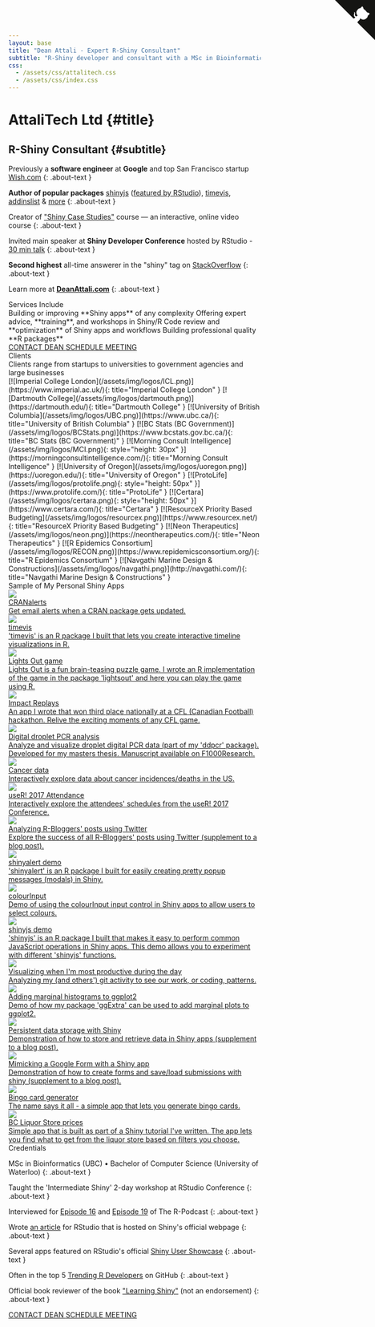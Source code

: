 ```yaml
---
layout: base
title: "Dean Attali - Expert R-Shiny Consultant"
subtitle: "R-Shiny developer and consultant with a MSc in Bioinformatics and a Bachelor of Computer Science. Previously a software engineer at Google, IBM, and Wish.com."
css:
  - /assets/css/attalitech.css
  - /assets/css/index.css
---
```


<a href="https://github.com/daattali/shiny-server" class="github-corner" aria-label="View source on Github"><svg width="80" height="80" viewBox="0 0 250 250" style="fill:#151513; color:#fff; position: absolute; top: 0; border: 0; right: 0;" aria-hidden="true"><path d="M0,0 L115,115 L130,115 L142,142 L250,250 L250,0 Z"></path><path d="M128.3,109.0 C113.8,99.7 119.0,89.6 119.0,89.6 C122.0,82.7 120.5,78.6 120.5,78.6 C119.2,72.0 123.4,76.3 123.4,76.3 C127.3,80.9 125.5,87.3 125.5,87.3 C122.9,97.6 130.6,101.9 134.4,103.2" fill="currentColor" style="transform-origin: 130px 106px;" class="octo-arm"></path><path d="M115.0,115.0 C114.9,115.1 118.7,116.5 119.8,115.4 L133.7,101.6 C136.9,99.2 139.9,98.4 142.2,98.6 C133.8,88.0 127.5,74.4 143.8,58.0 C148.5,53.4 154.0,51.2 159.7,51.0 C160.3,49.4 163.2,43.6 171.4,40.1 C171.4,40.1 176.1,42.5 178.8,56.2 C183.1,58.6 187.2,61.8 190.9,65.4 C194.5,69.0 197.7,73.2 200.1,77.6 C213.8,80.2 216.3,84.9 216.3,84.9 C212.7,93.1 206.9,96.0 205.4,96.6 C205.1,102.4 203.0,107.8 198.3,112.5 C181.9,128.9 168.3,122.5 157.7,114.1 C157.9,116.9 156.7,120.9 152.7,124.9 L141.0,136.5 C139.8,137.7 141.6,141.9 141.8,141.8 Z" fill="currentColor" class="octo-body"></path></svg></a><style>.github-corner:hover .octo-arm{animation:octocat-wave 560ms ease-in-out}@keyframes octocat-wave{0%,100%{transform:rotate(0)}20%,60%{transform:rotate(-25deg)}40%,80%{transform:rotate(10deg)}}@media (max-width:500px){.github-corner:hover .octo-arm{animation:none}.github-corner .octo-arm{animation:octocat-wave 560ms ease-in-out}}</style>

<div id="header" markdown="1">

# AttaliTech Ltd {#title}

## R-Shiny Consultant {#subtitle}

<div id="aboutme-section" markdown="1">

<span class="fas fa-briefcase about-icon fa-fw" aria-hidden="true"></span>
Previously a **software engineer** at **Google** and top San Francisco startup [Wish.com](https://www.wish.com/)
{: .about-text }

<span class="fas fa-code about-icon fa-fw" aria-hidden="true"></span>
**Author of popular packages** [shinyjs](https://deanattali.com/shinyjs) ([featured by RStudio](https://shiny.rstudio.com/articles)), [timevis](https://github.com/daattali/timevis), [addinslist](https://github.com/daattali/addinslist) & [more](https://deanattali.com/projects/#r-packages)
{: .about-text }

<span class="fas fa-users about-icon fa-fw" aria-hidden="true"></span>
Creator of ["Shiny Case Studies"](https://www.datacamp.com/courses/building-web-applications-in-r-with-shiny-case-studies) course — an interactive, online video course
{: .about-text }

<span class="fas fa-microphone about-icon fa-fw" aria-hidden="true"></span>
Invited main speaker at **Shiny Developer Conference** hosted by RStudio - [30 min talk](https://resources.rstudio.com/shiny-developer-conference/shinydevcon-shinyjs-deanattali-1080p)
{: .about-text }

<span class="fas fa-trophy about-icon fa-fw" aria-hidden="true"></span>
**Second highest** all-time answerer in the "shiny" tag on [StackOverflow](https://stackoverflow.com/tags/shiny/topusers)
{: .about-text }
			
<span class="fas fa-info about-icon fa-fw" aria-hidden="true"></span>
Learn more at **[DeanAttali.com](https://deanattali.com/)**
{: .about-text }
			
</div>
</div>

<div id="main-sections">

<div id="services-out" class="page-section">
  <div id="services">
	<div class="section-title">Services Include</div>
	<div id="services-list">
	  <span class="service" markdown="1">Building or improving **Shiny apps** of any complexity</span>
	  <span class="service" markdown="1">Offering expert advice, **training**, and workshops in Shiny/R</span>
	  <span class="service" markdown="1">Code review and **optimization** of Shiny apps and workflows</span>
	  <span class="service" markdown="1">Building professional quality **R packages**</span>
	</div>
	<a href="https://deanattali.com/contact" class="contact-me-btn actionbtn">
	  <span class="far fa-envelope" aria-hidden="true"></span>
	  CONTACT DEAN
	</a>
	<a href="https://calendly.com/attalitech/meeting" class="schedule-btn actionbtn">
	  <span class="far fa-calendar-check" aria-hidden="true"></span>
	  SCHEDULE MEETING
	</a>
  </div>
</div>



<div id="clients-out" class="page-section">
  <div id="clients">
    <div class="section-title">Clients</div>
    <div id="clients-subtitle">Clients range from startups to universities to government agencies and large businesses</div>
    <div id="client-logos" markdown="1">
[![Imperial College London](/assets/img/logos/ICL.png)](https://www.imperial.ac.uk/){: title="Imperial College London" }
[![Dartmouth College](/assets/img/logos/dartmouth.png)](https://dartmouth.edu/){: title="Dartmouth College" }
[![University of British Columbia](/assets/img/logos/UBC.png)](https://www.ubc.ca/){: title="University of British Columbia" }
[![BC Stats (BC Government)](/assets/img/logos/BCStats.png)](https://www.bcstats.gov.bc.ca/){: title="BC Stats (BC Government)" }
[![Morning Consult Intelligence](/assets/img/logos/MCI.png){: style="height: 30px" }](https://morningconsultintelligence.com/){: title="Morning Consult Intelligence" }
[![University of Oregon](/assets/img/logos/uoregon.png)](https://uoregon.edu/){: title="University of Oregon" }
[![ProtoLife](/assets/img/logos/protolife.png){: style="height: 50px" }](https://www.protolife.com/){: title="ProtoLife" }
[![Certara](/assets/img/logos/certara.png){: style="height: 50px" }](https://www.certara.com/){: title="Certara" }
[![ResourceX Priority Based Budgeting](/assets/img/logos/resourcex.png)](https://www.resourcex.net/){: title="ResourceX Priority Based Budgeting" }
[![Neon Therapeutics](/assets/img/logos/neon.png)](https://neontherapeutics.com/){: title="Neon Therapeutics" }
[![R Epidemics Consortium](/assets/img/logos/RECON.png)](https://www.repidemicsconsortium.org/){: title="R Epidemics Consortium" }
[![Navgathi Marine Design & Constructions](/assets/img/logos/navgathi.png)](http://navgathi.com/){: title="Navgathi Marine Design & Constructions" }
</div>
  </div>
</div>


<div id="portfolio-out" class="page-section">
  <div id="portfolio">
    <div class="section-title">
      Sample of My Personal Shiny Apps
    </div>
    <div id="shinyapps-big" data-columns>
      <div class="shinyapp">
        <a class="applink" href="https://cranalerts.com/">
          <img class="appimg" src="https://cranalerts.com/screenshot.PNG" />
          <div class="apptitle">
            CRANalerts
          </div>
          <div class="appdesc">
            Get email alerts when a CRAN package gets updated.
          </div>
        </a>
      </div>
      <div class="shinyapp">
        <a class="applink" href="https://daattali.com/shiny/timevis-demo/">
          <img class="appimg" src="/assets/img/timevis-demo.png" />
          <div class="apptitle">
            timevis
          </div>
          <div class="appdesc">
            'timevis' is an R package I built that lets you create interactive timeline visualizations in R.
          </div>
        </a>
      </div>
      <div class="shinyapp">
        <a class="applink" href="https://daattali.com/shiny/lightsout/">
          <img class="appimg" src="/assets/img/lightsout.png" />
          <div class="apptitle">
            Lights Out game
          </div>
          <div class="appdesc">
            Lights Out is a fun brain-teasing puzzle game. I wrote an R implementation of the game in the package 'lightsout' and here you can play the game using R.
          </div>
        </a>
      </div>
      <div class="shinyapp">
        <a class="applink" href="https://daattali.com/shiny/cfl/">
          <img class="appimg" src="/assets/img/cfl.png" />
          <div class="apptitle">
            Impact Replays
          </div>
          <div class="appdesc">
            An app I wrote that won third place nationally at a CFL (Canadian Football) hackathon. Relive the exciting moments of any CFL game.
          </div>
        </a>
      </div>
      <div class="shinyapp">
        <a class="applink" href="https://daattali.com/shiny/ddpcr/">
          <img class="appimg" src="/assets/img/ddpcr.png" />
          <div class="apptitle">
            Digital droplet PCR analysis
          </div>
          <div class="appdesc">
            Analyze and visualize droplet digital PCR data (part of my 'ddpcr' package). Developed for my masters thesis. Manuscript available on F1000Research.
          </div>
        </a>
      </div>
      <div class="shinyapp">
        <a class="applink" href="https://daattali.com/shiny/cancer-data/">
          <img class="appimg" src="/assets/img/cancer.png" />
          <div class="apptitle">
            Cancer data
          </div>
          <div class="appdesc">
            Interactively explore data about cancer incidences/deaths in the US.
          </div>
        </a>
      </div>
      <div class="shinyapp">
        <a class="applink" href="https://daattali.com/shiny/user2017/">
          <img class="appimg" src="/assets/img/user2017.png" />
          <div class="apptitle">
            useR! 2017 Attendance
          </div>
          <div class="appdesc">
            Interactively explore the attendees' schedules from the useR! 2017 Conference.
          </div>
        </a>
      </div>
      <div class="shinyapp">
        <a class="applink" href="https://daattali.com/shiny/rbloggers-twitter/">
          <img class="appimg" src="/assets/img/rbloggers.png" />
          <div class="apptitle">
            Analyzing R-Bloggers' posts using Twitter
          </div>
          <div class="appdesc">
            Explore the success of all R-Bloggers' posts using Twitter (supplement to a blog post).
          </div>
        </a>
      </div>
      <div class="shinyapp">
        <a class="applink" href="https://daattali.com/shiny/shinyalert-demo/">
          <img class="appimg" src="/assets/img/shinyalert.png" />
          <div class="apptitle">
            shinyalert demo
          </div>
          <div class="appdesc">
            'shinyalert' is an R package I built for easily creating pretty popup messages (modals) in Shiny.
          </div>
        </a>
      </div>
      <div class="shinyapp">
        <a class="applink" href="https://daattali.com/shiny/colourInput/">
          <img class="appimg" src="/assets/img/colourinput.png" />
          <div class="apptitle">
            colourInput
          </div>
          <div class="appdesc">
            Demo of using the colourInput input control in Shiny apps to allow users to select colours.
          </div>
        </a>
      </div>
      <div class="shinyapp">
        <a class="applink" href="https://daattali.com/shiny/shinyjs-demo/">
          <img class="appimg" src="/assets/img/shinyjs.png" />
          <div class="apptitle">
            shinyjs demo
          </div>
          <div class="appdesc">
            'shinyjs' is an R package I built that makes it easy to perform common JavaScript operations in Shiny apps. This demo allows you to experiment with different 'shinyjs' functions.
          </div>
        </a>
      </div>
      <div class="shinyapp">
        <a class="applink" href="https://daattali.com/shiny/visualize-git-commits-time/">
          <img class="appimg" src="/assets/img/visualize-git-commits.png" />
          <div class="apptitle">
            Visualizing when I'm most productive during the day
          </div>
          <div class="appdesc">
            Analyzing my (and others') git activity to see our work, or coding, patterns.
          </div>
        </a>
      </div>
      <div class="shinyapp">
        <a class="applink" href="https://daattali.com/shiny/ggExtra-ggMarginal-demo/">
          <img class="appimg" src="/assets/img/ggmarginal.png" />
          <div class="apptitle">
            Adding marginal histograms to ggplot2
          </div>
          <div class="appdesc">
            Demo of how my package 'ggExtra' can be used to add marginal plots to ggplot2.
          </div>
        </a>
      </div>
      <div class="shinyapp">
        <a class="applink" href="https://daattali.com/shiny/persistent-data-storage/">
          <img class="appimg" src="/assets/img/persistent.png" />
          <div class="apptitle">
            Persistent data storage with Shiny
          </div>
          <div class="appdesc">
            Demonstration of how to store and retrieve data in Shiny apps (supplement to a blog post).
          </div>
        </a>
      </div>
      <div class="shinyapp">
        <a class="applink" href="https://daattali.com/shiny/mimic-google-form/">
          <img class="appimg" src="/assets/img/mimic.png" />
          <div class="apptitle">
            Mimicking a Google Form with a Shiny app
          </div>
          <div class="appdesc">
            Demonstration of how to create forms and save/load submissions with shiny (supplement to a blog post).
          </div>
        </a>
      </div>
      <div class="shinyapp">
        <a class="applink" href="https://daattali.com/shiny/bingo/">
          <img class="appimg" src="/assets/img/bingo.png" />
          <div class="apptitle">
            Bingo card generator
          </div>
          <div class="appdesc">
            The name says it all - a simple app that lets you generate bingo cards.
          </div>
        </a>
      </div>
      <div class="shinyapp">
        <a class="applink" href="https://daattali.com/shiny/bcl/">
          <img class="appimg" src="/assets/img/bcl.png" />
          <div class="apptitle">
            BC Liquor Store prices
          </div>
          <div class="appdesc">
            Simple app that is built as part of a Shiny tutorial I've written. The app lets you find what to get from the liquor store based on filters you choose.
          </div>
        </a>
      </div>
    </div>
  </div>
</div>

<div id="qualifications-out" class="page-section">
  <div id="qualifications">
    <div class="section-title">Credentials</div>
    <div id="qualifications-list" markdown="1">

<span class="fas fa-graduation-cap fa-fw" aria-hidden="true"></span>
MSc in Bioinformatics (UBC) &bull; Bachelor of Computer Science (University of Waterloo)
{: .about-text }

<span class="fas fa-users fa-fw" aria-hidden="true"></span>
Taught the 'Intermediate Shiny' 2-day workshop at RStudio Conference
{: .about-text }

<span class="fas fa-podcast fa-fw" aria-hidden="true"></span>
Interviewed for [Episode 16](https://www.r-podcast.org/posts/the-r-podcast-episode-16-interview-with-dean-attali.html) and [Episode 19](https://r-podcast.org/episode/019-talking-shiny-at-rstudio-conf-with-barbara-borges-and-dean-attali/) of The R-Podcast
{: .about-text }

<span class="fas fa-pencil-alt fa-fw" aria-hidden="true"></span>
Wrote [an article](https://shiny.rstudio.com/articles/persistent-data-storage.html) for RStudio that is hosted on Shiny's official webpage
{: .about-text }

<span class="fas fa-star fa-fw" aria-hidden="true"></span>
Several apps featured on RStudio's official [Shiny User Showcase](https://www.rstudio.com/products/shiny/shiny-user-showcase/)
{: .about-text }

<span class="fab fa-github fa-fw" aria-hidden="true"></span>
Often in the top 5 [Trending R Developers](https://github.com/trending/developers/r?since=monthly) on GitHub
{: .about-text }

<span class="fas fa-book fa-fw" aria-hidden="true"></span>
Official book reviewer of the book ["Learning Shiny"](https://www.packtpub.com/application-development/learning-shiny) (not an endorsement)
{: .about-text }
</div>
  </div>
  <a href="https://deanattali.com/contact" class="contact-me-btn actionbtn">
    <span class="far fa-envelope" aria-hidden="true"></span>
    CONTACT DEAN
  </a>
  <a href="https://calendly.com/attalitech/meeting" class="schedule-btn actionbtn">
    <span class="far fa-calendar-check" aria-hidden="true"></span>
    SCHEDULE MEETING
  </a>
</div>

</div>


<script>
  /*!
  * Salvattore 1.0.9 by @rnmp and @ppold
  * https://github.com/rnmp/salvattore
  */
  !function(e,t){"function"==typeof define&&define.amd?define([],t):"object"==typeof exports?module.exports=t():e.salvattore=t()}(this,function(){/*! matchMedia() polyfill - Test a CSS media type/query in JS. Authors & copyright (c) 2012: Scott Jehl, Paul Irish, Nicholas Zakas, David Knight. Dual MIT/BSD license */
  window.matchMedia||(window.matchMedia=function(){"use strict";var e=window.styleMedia||window.media;if(!e){var t=document.createElement("style"),n=document.getElementsByTagName("script")[0],r=null;t.type="text/css",t.id="matchmediajs-test",n.parentNode.insertBefore(t,n),r="getComputedStyle"in window&&window.getComputedStyle(t,null)||t.currentStyle,e={matchMedium:function(e){var n="@media "+e+"{ #matchmediajs-test { width: 1px; } }";return t.styleSheet?t.styleSheet.cssText=n:t.textContent=n,"1px"===r.width}}}return function(t){return{matches:e.matchMedium(t||"all"),media:t||"all"}}}()),/*! matchMedia() polyfill addListener/removeListener extension. Author & copyright (c) 2012: Scott Jehl. Dual MIT/BSD license */
  function(){"use strict";if(window.matchMedia&&window.matchMedia("all").addListener)return!1;var e=window.matchMedia,t=e("only all").matches,n=!1,r=0,a=[],i=function(t){clearTimeout(r),r=setTimeout(function(){for(var t=0,n=a.length;n>t;t++){var r=a[t].mql,i=a[t].listeners||[],o=e(r.media).matches;if(o!==r.matches){r.matches=o;for(var c=0,l=i.length;l>c;c++)i[c].call(window,r)}}},30)};window.matchMedia=function(r){var o=e(r),c=[],l=0;return o.addListener=function(e){t&&(n||(n=!0,window.addEventListener("resize",i,!0)),0===l&&(l=a.push({mql:o,listeners:c})),c.push(e))},o.removeListener=function(e){for(var t=0,n=c.length;n>t;t++)c[t]===e&&c.splice(t,1)},o}}(),function(){"use strict";for(var e=0,t=["ms","moz","webkit","o"],n=0;n<t.length&&!window.requestAnimationFrame;++n)window.requestAnimationFrame=window[t[n]+"RequestAnimationFrame"],window.cancelAnimationFrame=window[t[n]+"CancelAnimationFrame"]||window[t[n]+"CancelRequestAnimationFrame"];window.requestAnimationFrame||(window.requestAnimationFrame=function(t,n){var r=(new Date).getTime(),a=Math.max(0,16-(r-e)),i=window.setTimeout(function(){t(r+a)},a);return e=r+a,i}),window.cancelAnimationFrame||(window.cancelAnimationFrame=function(e){clearTimeout(e)})}(),"function"!=typeof window.CustomEvent&&!function(){"use strict";function e(e,t){t=t||{bubbles:!1,cancelable:!1,detail:void 0};var n=document.createEvent("CustomEvent");return n.initCustomEvent(e,t.bubbles,t.cancelable,t.detail),n}e.prototype=window.Event.prototype,window.CustomEvent=e}();var e=function(e,t,n){"use strict";var r={},a=[],i=[],o=[],c=function(e,t,n){e.dataset?e.dataset[t]=n:e.setAttribute("data-"+t,n)};return r.obtainGridSettings=function(t){var n=e.getComputedStyle(t,":before"),r=n.getPropertyValue("content").slice(1,-1),a=r.match(/^\s*(\d+)(?:\s?\.(.+))?\s*$/),i=1,o=[];return a?(i=a[1],o=a[2],o=o?o.split("."):["column"]):(a=r.match(/^\s*\.(.+)\s+(\d+)\s*$/),a&&(o=a[1],i=a[2],i&&(i=i.split(".")))),{numberOfColumns:i,columnClasses:o}},r.addColumns=function(e,n){for(var a,i=r.obtainGridSettings(e),o=i.numberOfColumns,l=i.columnClasses,s=new Array(+o),u=t.createDocumentFragment(),d=o;0!==d--;)a="[data-columns] > *:nth-child("+o+"n-"+d+")",s.push(n.querySelectorAll(a));s.forEach(function(e){var n=t.createElement("div"),r=t.createDocumentFragment();n.className=l.join(" "),Array.prototype.forEach.call(e,function(e){r.appendChild(e)}),n.appendChild(r),u.appendChild(n)}),e.appendChild(u),c(e,"columns",o)},r.removeColumns=function(n){var r=t.createRange();r.selectNodeContents(n);var a=Array.prototype.filter.call(r.extractContents().childNodes,function(t){return t instanceof e.HTMLElement}),i=a.length,o=a[0].childNodes.length,l=new Array(o*i);Array.prototype.forEach.call(a,function(e,t){Array.prototype.forEach.call(e.children,function(e,n){l[n*i+t]=e})});var s=t.createElement("div");return c(s,"columns",0),l.filter(function(e){return!!e}).forEach(function(e){s.appendChild(e)}),s},r.recreateColumns=function(t){e.requestAnimationFrame(function(){r.addColumns(t,r.removeColumns(t));var e=new CustomEvent("columnsChange");t.dispatchEvent(e)})},r.mediaQueryChange=function(e){e.matches&&Array.prototype.forEach.call(a,r.recreateColumns)},r.getCSSRules=function(e){var t;try{t=e.sheet.cssRules||e.sheet.rules}catch(n){return[]}return t||[]},r.getStylesheets=function(){var e=Array.prototype.slice.call(t.querySelectorAll("style"));return e.forEach(function(t,n){"text/css"!==t.type&&""!==t.type&&e.splice(n,1)}),Array.prototype.concat.call(e,Array.prototype.slice.call(t.querySelectorAll("link[rel='stylesheet']")))},r.mediaRuleHasColumnsSelector=function(e){var t,n;try{t=e.length}catch(r){t=0}for(;t--;)if(n=e[t],n.selectorText&&n.selectorText.match(/\[data-columns\](.*)::?before$/))return!0;return!1},r.scanMediaQueries=function(){var t=[];if(e.matchMedia){r.getStylesheets().forEach(function(e){Array.prototype.forEach.call(r.getCSSRules(e),function(e){try{e.media&&e.cssRules&&r.mediaRuleHasColumnsSelector(e.cssRules)&&t.push(e)}catch(n){}})});var n=i.filter(function(e){return-1===t.indexOf(e)});o.filter(function(e){return-1!==n.indexOf(e.rule)}).forEach(function(e){e.mql.removeListener(r.mediaQueryChange)}),o=o.filter(function(e){return-1===n.indexOf(e.rule)}),t.filter(function(e){return-1==i.indexOf(e)}).forEach(function(t){var n=e.matchMedia(t.media.mediaText);n.addListener(r.mediaQueryChange),o.push({rule:t,mql:n})}),i.length=0,i=t}},r.rescanMediaQueries=function(){r.scanMediaQueries(),Array.prototype.forEach.call(a,r.recreateColumns)},r.nextElementColumnIndex=function(e,t){var n,r,a,i=e.children,o=i.length,c=0,l=0;for(a=0;o>a;a++)n=i[a],r=n.children.length+(t[a].children||t[a].childNodes).length,0===c&&(c=r),c>r&&(l=a,c=r);return l},r.createFragmentsList=function(e){for(var n=new Array(e),r=0;r!==e;)n[r]=t.createDocumentFragment(),r++;return n},r.appendElements=function(e,t){var n=e.children,a=n.length,i=r.createFragmentsList(a);Array.prototype.forEach.call(t,function(t){var n=r.nextElementColumnIndex(e,i);i[n].appendChild(t)}),Array.prototype.forEach.call(n,function(e,t){e.appendChild(i[t])})},r.prependElements=function(e,n){var a=e.children,i=a.length,o=r.createFragmentsList(i),c=i-1;n.forEach(function(e){var t=o[c];t.insertBefore(e,t.firstChild),0===c?c=i-1:c--}),Array.prototype.forEach.call(a,function(e,t){e.insertBefore(o[t],e.firstChild)});for(var l=t.createDocumentFragment(),s=n.length%i;0!==s--;)l.appendChild(e.lastChild);e.insertBefore(l,e.firstChild)},r.registerGrid=function(n){if("none"!==e.getComputedStyle(n).display){var i=t.createRange();i.selectNodeContents(n);var o=t.createElement("div");o.appendChild(i.extractContents()),c(o,"columns",0),r.addColumns(n,o),a.push(n)}},r.init=function(){var e=t.createElement("style");e.innerHTML="[data-columns]::before{display:block;visibility:hidden;position:absolute;font-size:1px;}",t.head.appendChild(e);var n=t.querySelectorAll("[data-columns]");Array.prototype.forEach.call(n,r.registerGrid),r.scanMediaQueries()},r.init(),{appendElements:r.appendElements,prependElements:r.prependElements,registerGrid:r.registerGrid,recreateColumns:r.recreateColumns,rescanMediaQueries:r.rescanMediaQueries,init:r.init,append_elements:r.appendElements,prepend_elements:r.prependElements,register_grid:r.registerGrid,recreate_columns:r.recreateColumns,rescan_media_queries:r.rescanMediaQueries}}(window,window.document);return e});
</script>
